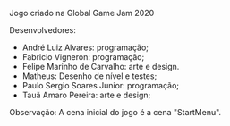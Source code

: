 Jogo criado na Global Game Jam 2020

Desenvolvedores:

* André Luiz Alvares: programação;
* Fabricio Vigneron: programação;
* Felipe Marinho de Carvalho: arte e design.
* Matheus: Desenho de nível e testes;
* Paulo Sergio Soares Junior: programação;
* Tauã Amaro Pereira: arte e design;

Observação: A cena inicial do jogo é a cena "StartMenu".
